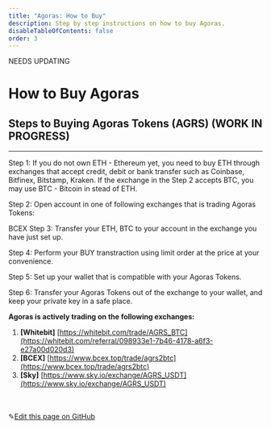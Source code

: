 ```yaml
---
title: "Agoras: How to Buy"
description: Step by step instructions on how to buy Agoras.
disableTableOfContents: false
order: 3
---
```


NEEDS UPDATING

# How to Buy Agoras

## Steps to Buying Agoras Tokens (AGRS) (WORK IN PROGRESS)

---

Step 1: If you do not own ETH - Ethereum yet, you need to buy ETH through exchanges that accept credit, debit or bank transfer such as Coinbase, Bitfinex, Bitstamp, Kraken. If the exchange in the Step 2 accepts BTC, you may use BTC - Bitcoin in stead of ETH.

Step 2: Open account in one of following exchanges that is trading Agoras Tokens:

BCEX
Step 3: Transfer your ETH, BTC to your account in the exchange you have just set up.

Step 4: Perform your BUY transtraction using limit order at the price at your convenience.

Step 5: Set up your wallet that is compatible with your Agoras Tokens.

Step 6: Transfer your Agoras Tokens out of the exchange to your wallet, and keep your private key in a safe place.

**Agoras is actively trading on the following exchanges:**

1. **[Whitebit]** [https://whitebit.com/trade/AGRS_BTC](https://whitebit.com/referral/098933e1-7b46-4178-a6f3-e27a00d020d3)
2. **[BCEX]** [https://www.bcex.top/trade/agrs2btc](https://www.bcex.top/trade/agrs2btc)
3. **[Sky]** [https://www.sky.io/exchange/AGRS_USDT](https://www.sky.io/exchange/AGRS_USDT) <br><br><br>

✎[Edit this page on GitHub](https://github.com/TauGuide/tau-guide-documents/blob/master/docs/Tutorials/step-by-step-guide-how-to-buy-agoras.md)
